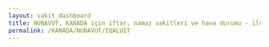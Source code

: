 ```yaml
---
layout: vakit_dashboard
title: NUNAVUT, KANADA için iftar, namaz vakitleri ve hava durumu - ilçe/eyalet seç
permalink: /KANADA/NUNAVUT/IQALUIT
---
```


<script type="text/javascript">
  var GLOBAL_COUNTRY = 'KANADA';
  var GLOBAL_CITY = 'NUNAVUT';
  var GLOBAL_STATE = 'IQALUIT';
  var lat = 72;
  var lon = 21;
</script>
